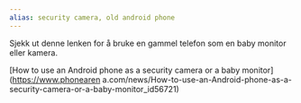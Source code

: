 ```yaml
---
alias: security camera, old android phone
---
```


Sjekk ut denne lenken for å bruke en gammel telefon som en baby monitor eller kamera.

[How to use an Android phone as a security camera or a baby monitor](https://www.phonearen
a.com/news/How-to-use-an-Android-phone-as-a-security-camera-or-a-baby-monitor_id56721)



